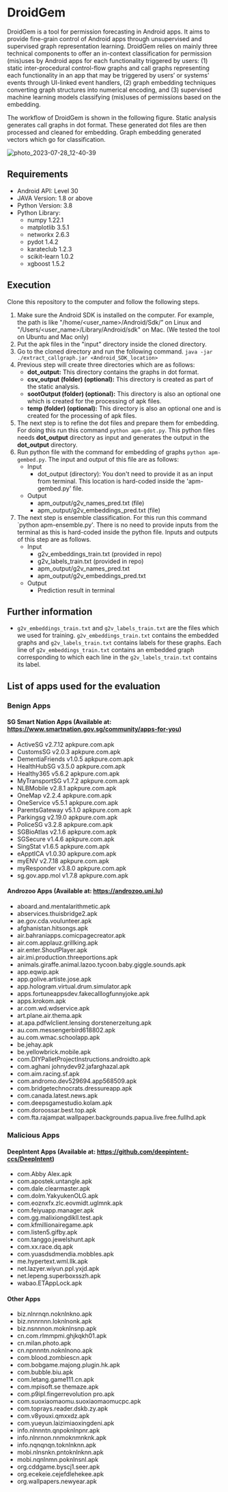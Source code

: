 # DroidGem
DroidGem is a tool for permission forecasting in Android apps. It aims to provide fine-grain control of Android apps through unsupervised and supervised graph representation learning. DroidGem relies on mainly three technical components to offer an in-context classification for permission (mis)uses by Android apps for each functionality triggered by users: (1) static inter-procedural control-flow graphs and call graphs representing each functionality in an app that may be triggered by users’ or systems’ events through UI-linked event handlers, (2) graph embedding techniques converting graph structures into numerical encoding, and (3) supervised machine learning models classifying (mis)uses of permissions based on the embedding.

The workflow of DroidGem is shown in the following figure. Static analysis generates call graphs in dot format. These generated dot files are then processed and cleaned for embedding. Graph embedding generated vectors which go for classification.

![photo_2023-07-28_12-40-39](https://github.com/ervikas/DroidGem/assets/1435552/83716320-7ce5-444e-b5a5-839afeeef06e)


## Requirements

- Android API: Level 30
- JAVA Version: 1.8 or above
- Python Version: 3.8
- Python Library:
    - numpy 1.22.1
    - matplotlib 3.5.1
    - networkx 2.6.3
    - pydot 1.4.2
    - karateclub 1.2.3
    - scikit-learn 1.0.2
    - xgboost 1.5.2

<!--## Usage
The three phases of DroidGem are:
1. Static Program Analysis
2. Whole Graph Embedding
3. Supervised Learning-->


## Execution

Clone this repository to the computer and follow the following steps.  
<!--  make sure android-30 sdk platform is downloaded in your android sdk directory, and use your andorid sdk directory as input parameter for "runapm.sh".-->

<!--```sh
 sh runapm.sh "./your_android_sdk_dir"
```-->   

1. Make sure the Android SDK is installed on the computer. For example, the path is like "/home/<user_name>/Android/Sdk/” on Linux and "/Users/<user_name>/Library/Android/sdk" on Mac. (We tested the tool on Ubuntu and Mac only)
2. Put the apk files in the "input" directory inside the cloned directory.
3. Go to the cloned directory and run the following command. 
   ```java -jar ./extract_callgraph.jar <Android_SDK_location>```
4. Previous step will create three directories which are as follows: 
    - **dot_output:** This directory contains the graphs in dot format.  
    - **csv_output (folder) (optional):** This directory is created as part of the static analysis.
    - **sootOutput (folder) (optional):** This directory is also an optional one which is created for the processing of apk files.
    - **temp (folder) (optional):** This directory is also an optional one and is created for the processing of apk files.
5. The next step is to refine the dot files and prepare them for embedding. For doing this run this command 
   `python apm-gdot.py`. This python files needs **dot_output** directory as input and generates the output in the **dot_output** directory.
6. Run python file with the command for embedding of graphs `python apm-gembed.py`. The input and output of this file are as follows:
   - Input
     - dot_output (directory): You don't need to provide it as an input from terminal. This location is hard-coded inside the 'apm-gembed.py' file.
   - Output
     - apm_output/g2v_names_pred.txt (file)
     - apm_output/g2v_embeddings_pred.txt (file)
7. The next step is ensemble classification. For this run this command `python apm-ensemble.py'. There is no need to provide inputs from the terminal as this is hard-coded inside the python file. Inputs and outputs of this step are as follows.
   - Input
     - g2v_embeddings_train.txt (provided in repo)
     - g2v_labels_train.txt (provided in repo)
     - apm_output/g2v_names_pred.txt
     - apm_output/g2v_embeddings_pred.txt
   - Output
     - Prediction result in terminal

 ## Further information
 - `g2v_embeddings_train.txt` and `g2v_labels_train.txt` are the files which we used for training. `g2v_embeddings_train.txt` contains the embedded graphs and         `g2v_labels_train.txt` contains labels for these graphs. Each line of `g2v_embeddings_train.txt` contains an embedded graph corresponding to which each line in the `g2v_labels_train.txt` contains its label. 
     

<!--- The first step is to run static analysis on Android apps, to get the API callgraph of the widgets as digraph plots.


- The second and third steps are the Diagraph Data Analysis for prediction, the diagraph plots are pre-processed and whole graph embeddings are reproduced as text files (g2v_names_pred.txt and g2v_embeddings_pred.txt) in the apm-output folder.


- The last one is Supervised Learning. The Ensemble model is built with the whole graph embeddings and labels (train) text files to create prediction results with the whole graph embeddings (pred) text files. In this case, the training data are provided in the main directory.-->




## List of apps used for the evaluation
### Benign Apps
#### SG Smart Nation Apps (Available at: https://www.smartnation.gov.sg/community/apps-for-you)
- ActiveSG v2.7.12 apkpure.com.apk
- CustomsSG v2.0.3 apkpure.com.apk
- DementiaFriends v1.0.5 apkpure.com.apk
- HealthHubSG v3.5.0 apkpure.com.apk
- Healthy365 v5.6.2 apkpure.com.apk
- MyTransportSG v1.7.2 apkpure.com.apk
- NLBMobile v2.8.1 apkpure.com.apk
- OneMap v2.2.4 apkpure.com.apk
- OneService v5.5.1 apkpure.com.apk
- ParentsGateway v5.1.0 apkpure.com.apk
- Parkingsg v2.19.0 apkpure.com.apk
- PoliceSG v3.2.8 apkpure.com.apk
- SGBioAtlas v2.1.6 apkpure.com.apk
- SGSecure v1.4.6 apkpure.com.apk
- SingStat v1.6.5 apkpure.com.apk
- eApptICA v1.0.30 apkpure.com.apk
- myENV v2.7.18 apkpure.com.apk
- myResponder v3.8.0 apkpure.com.apk
- sg.gov.app.mol v1.7.8 apkpure.com.apk

#### Androzoo Apps (Available at: https://androzoo.uni.lu)
- aboard.and.mentalarithmetic.apk
- abservices.thuisbridge2.apk
- ae.gov.cda.voulunteer.apk
- afghanistan.hitsongs.apk
- air.bahraniapps.comicpagecreator.apk
- air.com.applauz.grillking.apk
- air.enter.ShoutPlayer.apk
- air.imi.production.threeportions.apk
- animals.giraffe.animal.lazoo.tycoon.baby.giggle.sounds.apk
- app.eqwip.apk
- app.golive.artiste.jose.apk
- app.hologram.virtual.drum.simulator.apk
- apps.fortuneappsdev.fakecalllogfunnyjoke.apk
- apps.krokom.apk
- ar.com.wd.wdservice.apk
- art.plane.air.thema.apk
- at.apa.pdfwlclient.lensing dorstenerzeitung.apk
- au.com.messengerbird618802.apk
- au.com.wmac.schoolapp.apk
- be.jehay.apk
- be.yellowbrick.mobile.apk
- com.DIYPalletProjectInstructions.androidto.apk
- com.aghani johnydev92.jafarghazal.apk
- com.aim.racing.sf.apk
- com.andromo.dev529694.app568509.apk
- com.bridgetechnocrats.dressureapp.apk
- com.canada.latest.news.apk
- com.deepsgamestudio.kolam.apk
- com.doroossar.best.top.apk
- com.fta.rajampat.wallpaper.backgrounds.papua.live.free.fullhd.apk

### Malicious Apps
#### DeepIntent Apps (Available at: https://github.com/deepintent-ccs/DeepIntent)
- com.Abby Alex.apk
- com.apostek.untangle.apk
- com.dale.clearmaster.apk
- com.dolm.YakyukenOLG.apk
- com.eoznxfx.zlc.eovmidt.uglmnk.apk
- com.feiyuapp.manager.apk
- com.gg.malixiongdikll.test.apk
- com.kfmillionairegame.apk
- com.listen5.gifby.apk
- com.tanggo.jewelshunt.apk
- com.xx.race.dq.apk
- com.yuasdsdmendia.mobbles.apk
- me.hypertext.wml.llk.apk
- net.lazyer.wiyun.ppl.yxjd.apk
- net.lepeng.superboxsszh.apk
- wabao.ETAppLock.apk

#### Other Apps
- biz.nlnrnqn.noknlnkno.apk
- biz.nnnrnnn.loknlnonk.apk
- biz.nsnnnon.moknlnsnp.apk
- cn.com.rlmmpmi.ghjkqkh01.apk
- cn.milan.photo.apk
- cn.npnnntn.noknlnono.apk
- com.blood.zombiescn.apk
- com.bobgame.majong.plugin.hk.apk
- com.bubble.biu.apk
- com.letang.game111.cn.apk
- com.mpisoft.se themaze.apk
- com.p9ipl.fingerrevolution pro.apk
- com.suoxiaomaomu.suoxiaomaomucpc.apk
- com.toprays.reader.dskb.zy.apk
- com.v8youxi.qmxxdz.apk
- com.yueyun.laizimiaoxingdeni.apk
- info.nlnnntn.qnpoknlnpnr.apk
- info.nlnrnon.nnmoknmnknk.apk
- info.nqnqnqn.toknlnknn.apk
- mobi.nlnsnkn.pntoknlnknn.apk
- mobi.nqnlnmn.poknlnsnl.apk
- org.cddgame.byscj1.seer.apk
- org.ecekeie.cejefdlehekee.apk
- org.wallpapers.newyear.apk
